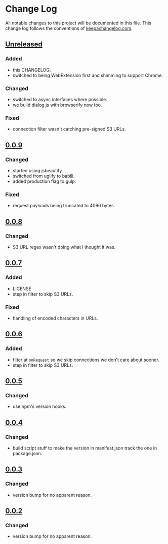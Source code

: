 # Change Log
All notable changes to this project will be documented in this file. This change log follows the conventions of [keepachangelog.com](http://keepachangelog.com/).

## [Unreleased]
### Added
- this CHANGELOG.
- switched to being WebExtension first and shimming to support Chrome.

### Changed
- switched to async interfaces where possible.
- we build dialog.js with browserify now too.

### Fixed
- connection filter wasn't catching pre-signed S3 URLs.

## [0.0.9]
### Changed
- started using jsbeautify.
- switched from uglify to babili.
- added production flag to gulp.

### Fixed
- request payloads being truncated to 4096 bytes.

## [0.0.8]
### Changed
- S3 URL regex wasn't doing what I thought it was.

## [0.0.7]
### Added
- LICENSE
- step in filter to skip S3 URLs.

### Fixed
- handling of encoded characters in URLs.

## [0.0.6]
### Added
- filter at `onRequest` so we skip connections we don't care about sooner.
- step in filter to skip S3 URLs.

## [0.0.5]
### Changed
- use npm's version hooks.

## [0.0.4]
### Changed
- build script stuff to make the version in manifest.json track the one in package.json.

## [0.0.3]
### Changed
- version bump for no apparent reason.

## [0.0.2]
### Changed
- version bump for no apparent reason.

[Unreleased]: https://github.com/Liath/aws-agent/bulk-importer/compare/0.0.9...HEAD
[0.0.9]: https://github.com/Liath/aws-agent/commit/5d051100aa288071b5ef68a7f098d59764051831
[0.0.8]: https://github.com/Liath/aws-agent/commit/255c3d7bb42fb3422516346f2de6a1a21f037324
[0.0.7]: https://github.com/Liath/aws-agent/commit/4f0150e176d944765700afef9d47d8241306d853
[0.0.6]: https://github.com/Liath/aws-agent/commit/55ed9fa023b96b60bd1c2d3641ad6b60997370de
[0.0.5]: https://github.com/Liath/aws-agent/commit/08f4c086f5d2b33c9370602f80f7fb078d5f6a52
[0.0.4]: https://github.com/Liath/aws-agent/commit/dc04ca00eaafb992bdf04d7670482ffa2892c4ac
[0.0.3]: https://github.com/Liath/aws-agent/commit/dc04ca00eaafb992bdf04d7670482ffa2892c4ac
[0.0.2]: https://github.com/Liath/aws-agent/commit/dc04ca00eaafb992bdf04d7670482ffa2892c4ac
[0.0.1]: https://github.com/Liath/aws-agent/commit/8f834c25adf04cfb5fcb0f956b83eb6c216086a5
